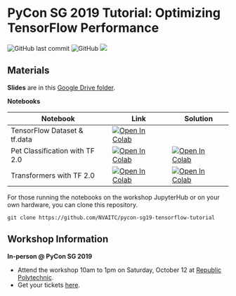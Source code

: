 # PyCon SG 2019 Tutorial: Optimizing TensorFlow Performance

![GitHub last commit](https://img.shields.io/github/last-commit/NVAITC/pycon-sg19-tensorflow-tutorial.svg) ![GitHub](https://img.shields.io/github/license/NVAITC/pycon-sg19-tensorflow-tutorial.svg) ![](https://img.shields.io/github/repo-size/NVAITC/pycon-sg19-tensorflow-tutorial.svg)

## Materials

**Slides** are in this [Google Drive folder](https://drive.google.com/open?id=1RR0UhnvJ3PHL4sGRe2du4_w66Kg9KNVr).

**Notebooks**

| Notebook                       | Link | Solution |
| ------------------------------ | ---- | -------- |
| TensorFlow Dataset & tf.data   | [![Open In Colab](https://colab.research.google.com/assets/colab-badge.svg)](https://colab.research.google.com/github/NVAITC/pycon-sg19-tensorflow-tutorial/blob/master/tf_dataset_demo.ipynb) |          |
| Pet Classification with TF 2.0 | [![Open In Colab](https://colab.research.google.com/assets/colab-badge.svg)](https://colab.research.google.com/github/NVAITC/pycon-sg19-tensorflow-tutorial/blob/master/tf_pet_base.ipynb) | [![Open In Colab](https://colab.research.google.com/assets/colab-badge.svg)](https://colab.research.google.com/github/NVAITC/pycon-sg19-tensorflow-tutorial/blob/master/solutions/tf_pet_solution.ipynb) |
| Transformers with TF 2.0       | [![Open In Colab](https://colab.research.google.com/assets/colab-badge.svg)](https://colab.research.google.com/github/NVAITC/pycon-sg19-tensorflow-tutorial/blob/master/tf_transformer_base.ipynb) | [![Open In Colab](https://colab.research.google.com/assets/colab-badge.svg)](https://colab.research.google.com/github/NVAITC/pycon-sg19-tensorflow-tutorial/blob/master/solutions/tf_transformer_solution.ipynb) |

For those running the notebooks on the workshop JupyterHub or on your own hardware, you can clone this repository.

```shell
git clone https://github.com/NVAITC/pycon-sg19-tensorflow-tutorial
```

## Workshop Information

**In-person @ PyCon SG 2019**

 * Attend the workshop 10am to 1pm on Saturday, October 12 at [Republic Polytechnic](https://pycon.sg/venue/).
 * Get your tickets [here](https://www.eventnook.com/event/pyconsingapore2019/).

